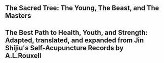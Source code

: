 ## The Sacred Tree: The Young, The Beast, and The Masters 

## The Best Path to Health, Youth, and Strength: Adapted, translated, and expanded from Jin Shijiu's Self-Acupuncture Records by A.L.Rouxell
